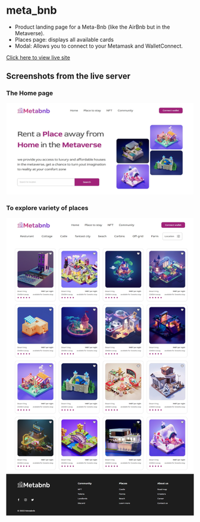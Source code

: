 # meta_bnb
- Product landing page for a Meta-Bnb (like the AirBnb but in the Metaverse).
- Places page: displays all available cards
- Modal: Allows you to connect to your Metamask and WalletConnect.

[Click here to view live site](https://vic-meta-bnb.netlify.app/)

## Screenshots from the live server
### The Home page
![Home page](public/metabnb-desktop.png)

### To explore variety of places
![Place to stay page](public/metabnb2-desktop.png)
